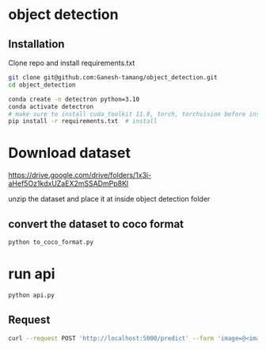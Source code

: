 # object detection

## Installation

Clone repo and install requirements.txt

```bash
git clone git@github.com:Ganesh-tamang/object_detection.git
cd object_detection

conda create -n detectron python=3.10
conda activate detectron
# make sure to install cuda_toolkit 11.8, torch, torchvision before installing detectron
pip install -r requirements.txt  # install
```

# Download dataset
https://drive.google.com/drive/folders/1x3i-aHef5Oz1kdxUZaEX2mSSADmPp8Kl

unzip the dataset and place it at inside object detection folder
## convert the dataset to coco format
```bash
python to_coco_format.py
```

# run api
```bash
python api.py
```
## Request
```bash
curl --request POST 'http://localhost:5000/predict' --form 'image=@<image_path>'
```
